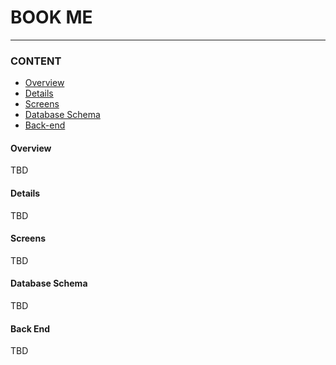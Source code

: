 # BOOK ME
---

### CONTENT
- [Overview](#overview)
- [Details](#details)
- [Screens](#screens)
- [Database Schema](#database-schema)
- [Back-end](#back-end)



#### Overview
TBD
#### Details
TBD
#### Screens
TBD
#### Database Schema
TBD
#### Back End
TBD
